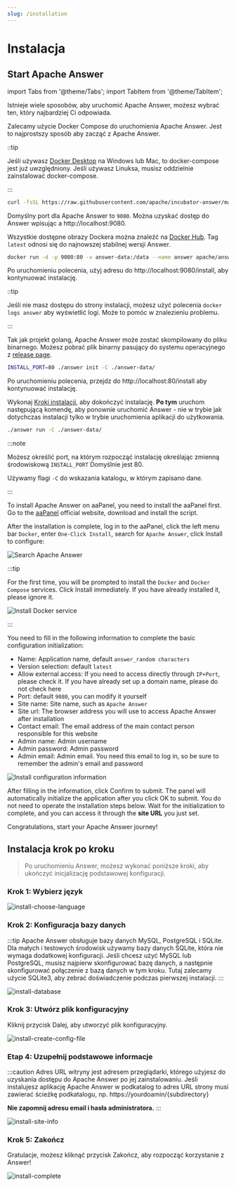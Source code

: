 ```yaml
---
slug: /installation
---
```


# Instalacja

## Start Apache Answer

import Tabs from '@theme/Tabs';
import TabItem from '@theme/TabItem';

Istnieje wiele sposobów, aby uruchomić Apache Answer, możesz wybrać ten, który najbardziej Ci odpowiada.

<Tabs queryString="method">
  <TabItem value="docker-compose" label="Docker compose" default>

Zalecamy użycie Docker Compose do uruchomienia Apache Answer. Jest to najprostszy sposób aby zacząć z Apache Answer.

::tip  

Jeśli używasz [Docker Desktop](https://www.docker.com/products/docker-desktop) na Windows lub Mac, to docker-compose jest już uwzględniony. Jeśli używasz Linuksa, musisz oddzielnie zainstalować docker-compose.

:::  

```bash
curl -fsSL https://raw.githubusercontent.com/apache/incubator-answer/main/docker-compose.yaml | docker compose -p answer -f - up
```

Domyślny port dla Apache Answer to `9080`. Można uzyskać dostęp do Answer wpisując a http://localhost:9080.

  </TabItem>
  <TabItem value="docker" label="Docker">

Wszystkie dostępne obrazy Dockera można znaleźć na [Docker Hub](https://hub.docker.com/r/apache/answer/tags). Tag `latest` odnosi się do najnowszej stabilnej wersji Answer.

```bash
docker run -d -p 9080:80 -v answer-data:/data --name answer apache/answer:latest
```

Po uruchomieniu polecenia, użyj adresu do http://localhost:9080/install, aby kontynuować instalację.

::tip  

Jeśli nie masz dostępu do strony instalacji, możesz użyć polecenia `docker logs answer` aby wyświetlić logi. Może to pomóc w znalezieniu problemu.

:::  

  </TabItem>
  <TabItem value="binary" label="Binary">

Tak jak projekt golang, Apache Answer może zostać skompilowany do pliku binarnego. Możesz pobrać plik binarny pasujący do systemu operacyjnego z [release page](https://github.com/apache/incubator-answer/releases).

```bash
INSTALL_PORT=80 ./answer init -C ./answer-data/
```

Po uruchomieniu polecenia, przejdz do http://localhost:80/install aby kontynuować instalację.

Wykonaj [Kroki instalacji](#install-steps), aby dokończyć instalację. **Po tym** uruchom następującą komendę, aby ponownie uruchomić Answer - nie w trybie jak dotychczas instalacji tylko w trybie uruchomienia aplikacji do użytkowania.

```bash
./answer run -C ./answer-data/
```

:::note

Możesz określić port, na którym rozpocząć instalację określając zmienną środowiskową `INSTALL_PORT` Domyślnie jest 80.

Używamy flagi `-C` do wskazania katalogu, w którym zapisano dane.

:::  

  </TabItem>
  <TabItem value="aapanel" label="aaPanel">

To install Apache Answer on aaPanel, you need to install the aaPanel first. Go to the [aaPanel](https://www.aapanel.com/new/download.html?r=dk_answer) official website, download and install the script.

After the installation is complete, log in to the aaPanel, click the left menu bar `Docker`, enter `One-Click Install`, search for `Apache Answer`, click Install to configure:

![Search Apache Answer](/img/docs/aapanel-install.png)

:::tip

For the first time, you will be prompted to install the `Docker` and `Docker Compose` services. Click Install immediately. If you have already installed it, please ignore it.

![Install Docker service](/img/docs/aapanel-init-docker.png)

:::  

You need to fill in the following information to complete the basic configuration initialization:

- Name: Application name, default `answer_random characters`
- Version selection: default `latest`
- Allow external access: If you need to access directly through `IP+Port`, please check it. If you have already set up a domain name, please do not check here
- Port: default `9080`, you can modify it yourself
- Site name: Site name, such as `Apache Answer`
- Site url: The browser address you will use to access Apache Answer after installation
- Contact email: The email address of the main contact person responsible for this website
- Admin name: Admin username
- Admin password: Admin password
- Admin email: Admin email. You need this email to log in, so be sure to remember the admin's email and password

![Install configuration information](/img/docs/aapanel-install-config.png)

After filling in the information, click Confirm to submit. The panel will automatically initialize the application after you click OK to submit. You do not need to operate the installation steps below. Wait for the initialization to complete, and you can access it through the **site URL** you just set.

Congratulations, start your Apache Answer journey!

  </TabItem>
</Tabs>

## Instalacja krok po kroku

> Po uruchomieniu Answer, możesz wykonać poniższe kroki, aby ukończyć inicjalizację podstawowej konfiguracji.

### Krok 1: Wybierz język

![install-choose-language](/img/docs/install-choose-language.png)

### Krok 2: Konfiguracja bazy danych

:::tip
Apache Answer obsługuje bazy danych MySQL, PostgreSQL i SQLite. Dla małych i testowych środowisk używamy bazy danych SQLite, która nie wymaga dodatkowej konfiguracji. Jeśli chcesz użyć MySQL lub PostgreSQL, musisz najpierw skonfigurować bazę danych, a następnie skonfigurować połączenie z bazą danych w tym kroku. Tutaj zalecamy użycie SQLite3, aby zebrać doświadczenie podczas pierwszej instalacji.
:::

![install-database](/img/docs/install-database.png)

### Krok 3: Utwórz plik konfiguracyjny

Kliknij przycisk Dalej, aby utworzyć plik konfiguracyjny.

![install-create-config-file](/img/docs/install-create-config-file.png)

### Etap 4: Uzupełnij podstawowe informacje

:::caution
Adres URL witryny jest adresem przeglądarki, którego użyjesz do uzyskania dostępu do Apache Answer po jej zainstalowaniu. Jeśli instalujesz aplikację Apache Answer w podkatalog to adres URL strony musi zawierać ścieżkę podkatalogu, np. https://yourdoamin/{subdirectory}

**Nie zapomnij adresu email i hasła administratora.**
:::

![install-site-info](/img/docs/install-site-info.png)

### Krok 5: Zakończ

Gratulacje, możesz kliknąć przycisk Zakończ, aby rozpocząć korzystanie z Answer!

![install-complete](/img/docs/install-complete.png)
